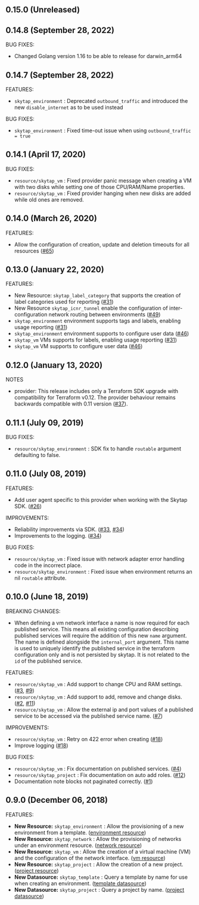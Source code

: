 ## 0.15.0 (Unreleased)

## 0.14.8 (September 28, 2022)

BUG FIXES:
* Changed Golang version 1.16 to be able to release for darwin_arm64

## 0.14.7 (September 28, 2022)

FEATURES:
* `skytap_environment` : Deprecated `outbound_traffic` and introduced the new `disable_internet` as to be used instead

BUG FIXES:
* `skytap_environment` : Fixed time-out issue when using `outbound_traffic = true`

## 0.14.1 (April 17, 2020)

BUG FIXES:
* `resource/skytap_vm` : Fixed provider panic message when creating a VM with two disks while setting one of those CPU/RAM/Name properties.
* `resource/skytap_vm` : Fixed provider hanging when new disks are added while old ones are removed.

## 0.14.0 (March 26, 2020)

FEATURES:
* Allow the configuration of creation, update and deletion timeouts for all resources ([#65](https://github.com/terraform-providers/terraform-provider-skytap/pull/65))
 
## 0.13.0 (January 22, 2020)

FEATURES:
* New Resource: `skytap_label_category` that supports the creation of label categories used for reporting ([#31](https://github.com/terraform-providers/terraform-provider-skytap/issues/31))
* New Resource `skytap_icnr_tunnel` enable the configuration of inter-configuration network routing between environments ([#49](https://github.com/terraform-providers/terraform-provider-skytap/issues/49))
* `skytap_environment` environment supports tags and labels, enabling usage reporting ([#31](https://github.com/terraform-providers/terraform-provider-skytap/issues/31))
* `skytap_environment` environment supports to configure user data ([#46](https://github.com/terraform-providers/terraform-provider-skytap/issues/46))
* `skytap_vm` VMs supports for labels, enabling usage reporting ([#31](https://github.com/terraform-providers/terraform-provider-skytap/issues/31))
* `skytap_vm` VM supports to configure user data ([#46](https://github.com/terraform-providers/terraform-provider-skytap/issues/46))
 
## 0.12.0 (January 13, 2020)

NOTES
* provider: This release includes only a Terraform SDK upgrade with compatibility for Terraform v0.12. The provider behaviour remains backwards compatible with 0.11 version ([#37](https://github.com/terraform-providers/terraform-provider-skytap/issues/37)).

## 0.11.1 (July 09, 2019)

BUG FIXES:

* `resource/skytap_environment` : SDK fix to handle `routable` argument defaulting to false.

## 0.11.0 (July 08, 2019)

FEATURES:

* Add user agent specific to this provider when working with the Skytap SDK. ([#26](https://github.com/terraform-providers/terraform-provider-skytap/issues/26))

IMPROVEMENTS:

* Reliability improvements via SDK. ([#33](https://github.com/terraform-providers/terraform-provider-skytap/issues/33), [#34](https://github.com/terraform-providers/terraform-provider-skytap/issues/34))
* Improvements to the logging. ([#34](https://github.com/terraform-providers/terraform-provider-skytap/issues/34))

BUG FIXES:

* `resource/skytap_vm` : Fixed issue with network adapter error handling code in the incorrect place.
* `resource/skytap_environment` : Fixed issue when environment returns an nil `routable` attribute.

## 0.10.0 (June 18, 2019)

BREAKING CHANGES:

* When defining a vm network interface a name is now required for each published service. This means all existing configuration describing published services will require the addition of this new `name` argument. The name is defined alongside the `internal_port` argument. This name is used to uniquely identify the published service in the terraform configuration only and is not persisted by skytap. It is not related to the `id` of the published service.

FEATURES:

* `resource/skytap_vm` : Add support to change CPU and RAM settings. ([#3](https://github.com/terraform-providers/terraform-provider-skytap/issues/3), [#9](https://github.com/terraform-providers/terraform-provider-skytap/issues/9))
* `resource/skytap_vm` : Add support to add, remove and change disks. ([#2](https://github.com/terraform-providers/terraform-provider-skytap/issues/2), [#11](https://github.com/terraform-providers/terraform-provider-skytap/issues/11))
* `resource/skytap_vm` : Allow the external ip and port values of a published service to be accessed via the published service name. ([#7](https://github.com/terraform-providers/terraform-provider-skytap/issues/7))

IMPROVEMENTS:

* `resource/skytap_vm` : Retry on 422 error when creating ([#18](https://github.com/terraform-providers/terraform-provider-skytap/issues/18))
* Improve logging ([#18](https://github.com/terraform-providers/terraform-provider-skytap/issues/18))

BUG FIXES:

* `resource/skytap_vm` : Fix documentation on published services. ([#4](https://github.com/terraform-providers/terraform-provider-skytap/issues/4))
* `resource/skytap_project` : Fix documentation on auto add roles. ([#12](https://github.com/terraform-providers/terraform-provider-skytap/issues/12))
* Documentation note blocks not paginated correctly. ([#1](https://github.com/terraform-providers/terraform-provider-skytap/issues/1))

## 0.9.0 (December 06, 2018)

FEATURES:

* **New Resource:** `skytap_environment` : Allow the provisioning of a new environment from a template. ([environment resource](https://github.com/terraform-providers/terraform-provider-skytap/commit/b8659204298067bbdbc5def7a408328f6ed324b4))
* **New Resource:** `skytap_network` : Allow the provisioning of networks under an environment resource. ([network resource](https://github.com/terraform-providers/terraform-provider-skytap/commit/f89b1aa1a04d7fa09c640ab973403870cab8574d))
* **New Resource:** `skytap_vm` : Allow the creation of a virtual machine (VM) and the configuration of the network interface. ([vm resource](https://github.com/terraform-providers/terraform-provider-skytap/commit/19b03ef4c7c55cfb7765fd357668f266e6714ebc))
* **New Resource:** `skytap_project` : Allow the creation of a new project. ([project resource](https://github.com/terraform-providers/terraform-provider-skytap/commit/8b22ac59a4cf619a7b692d7b10d5886cd9cbf3e8))
* **New Datasource:** `skytap_template` : Query a template by name for use when creating an environment. ([template datasource](https://github.com/terraform-providers/terraform-provider-skytap/commit/ec560944d0765daf8399f65949fd0b1879a11275))
* **New Datasource:** `skytap_project` : Query a project by name. ([project datasource](https://github.com/terraform-providers/terraform-provider-skytap/commit/8b22ac59a4cf619a7b692d7b10d5886cd9cbf3e8))
